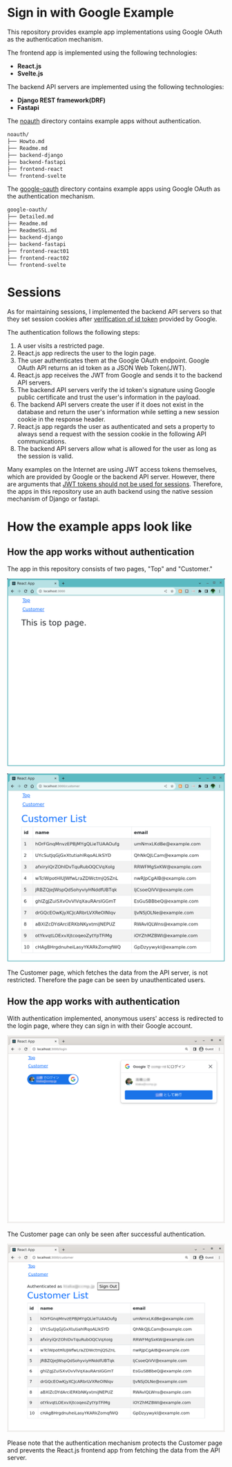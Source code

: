# Sign in with Google Example

This repository provides example app implementations using Google OAuth as the authentication mechanism.

The frontend app is implemented using the following technologies:
* **React.js**
* **Svelte.js**

The backend API servers are implemented using the following technologies:
* **Django REST framework(DRF)**
* **Fastapi**

The [noauth](noauth) directory contains example apps without authentication.

```
noauth/
├── Howto.md
├── Readme.md
├── backend-django
├── backend-fastapi
├── frontend-react
└── frontend-svelte
```

The [google-oauth](google-oauth) directory contains example apps using Google OAuth as the authentication mechanism.

```
google-oauth/
├── Detailed.md
├── Readme.md
├── ReadmeSSL.md
├── backend-django
├── backend-fastapi
├── frontend-react01
├── frontend-react02
└── frontend-svelte
```

# Sessions

As for maintaining sessions, I implemented the backend API servers so that they set session cookies after [verification of id token](https://developers.google.com/identity/gsi/web/guides/verify-google-id-token) provided by Google.

The authentication follows the following steps:

1. A user visits a restricted page.
1. React.js app redirects the user to the login page.
1. The user authenticates them at the Google OAuth endpoint. Google OAuth API returns an id token as a JSON Web Token(JWT).
1. React.js app receives the JWT from Google and sends it to the backend API servers.
1. The backend API servers verify the id token's signature using Google public certificate and trust the user's information in the payload.
1. The backend API servers create the user if it does not exist in the database and return the user's information while setting a new session cookie in the response header.
1. React.js app regards the user as authenticated and sets a property to always send a request with the session cookie in the following API communications.
1. The backend API servers allow what is allowed for the user as long as the session is valid.

Many examples on the Internet are using JWT access tokens themselves, which are provided by Google or the backend API server.
However, there are arguments that [JWT tokens should not be used for sessions](http://cryto.net/~joepie91/blog/2016/06/13/stop-using-jwt-for-sessions/).
Therefore, the apps in this repository use an auth backend using the native session mechanism of Django or fastapi.

# How the example apps look like

## How the app works without authentication

The app in this repository consists of two pages, "Top" and "Customer."

![Top no-auth](./images/NoauthTop.png "Top page - no auth")

![Customer no-auth](./images/NoauthCustomer.png "Customer page - no auth")

The Customer page, which fetches the data from the API server, is not restricted. Therefore the page can be seen by unauthenticated users.

##  How the app works with authentication

With authentication implemented, anonymous users' access is redirected to the login page, where they can sign in with their Google account.

![Login page](./images/AuthLogin3-2.png "Login page")

The Customer page can only be seen after successful authentication.

![Customer page for authenticated users](./images/AuthCustomer.png "Customer page for authenticated users")

Please note that the authentication mechanism protects the Customer page and prevents the React.js frontend app from fetching the data from the API server.

